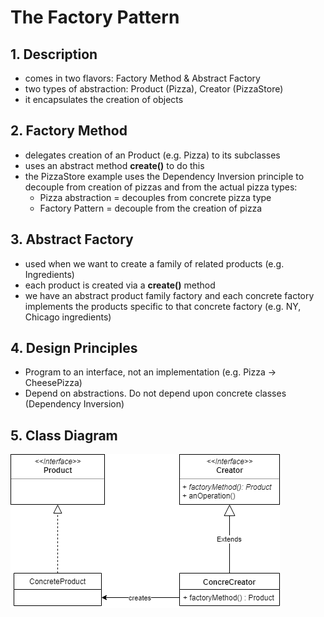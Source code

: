 # The Factory Pattern

## 1. Description

* comes in two flavors: Factory Method & Abstract Factory
* two types of abstraction: Product (Pizza), Creator (PizzaStore)
* it encapsulates the creation of objects

## 2. Factory Method
* delegates creation of an Product (e.g. Pizza) to its subclasses
* uses an abstract method __create()__ to do this
* the PizzaStore example uses the Dependency Inversion principle to decouple
  from creation of pizzas and from the actual pizza types:
    - Pizza abstraction = decouples from concrete pizza type
    - Factory Pattern = decouple from the creation of pizza
      
## 3. Abstract Factory
* used when we want to create a family of related products (e.g. Ingredients)
* each product is created via a __create()__ method
* we have an abstract product family factory and each concrete factory
  implements the products specific to that concrete factory (e.g. NY, Chicago ingredients)

## 4. Design Principles
* Program to an interface, not an implementation (e.g. Pizza -> CheesePizza)
* Depend on abstractions. Do not depend upon concrete classes (Dependency Inversion)

## 5. Class Diagram
![Factory](https://github.com/work-filip-ghimpeteanu/DesignPatterns/raw/master/factory/src/main/resources/Factory.png)
